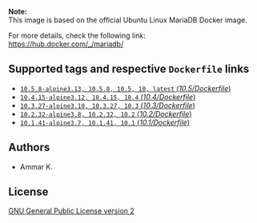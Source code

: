 **Note:**  
This image is based on the official Ubuntu Linux MariaDB Docker image.

For more details, check the following link:  
https://hub.docker.com/_/mariadb/

## Supported tags and respective `Dockerfile` links

* [`10.5.8-alpine3.13, 10.5.8, 10.5, 10, latest` (*10.5/Dockerfile*)](https://github.com/akai-z/docker-alpine-mariadb/blob/master/10.5/Dockerfile)
* [`10.4.15-alpine3.12, 10.4.15, 10.4` (*10.4/Dockerfile*)](https://github.com/akai-z/docker-alpine-mariadb/blob/master/10.4/Dockerfile)
* [`10.3.27-alpine3.10, 10.3.27, 10.3` (*10.3/Dockerfile*)](https://github.com/akai-z/docker-alpine-mariadb/blob/master/10.3/Dockerfile)
* [`10.2.32-alpine3.8, 10.2.32, 10.2` (*10.2/Dockerfile*)](https://github.com/akai-z/docker-alpine-mariadb/blob/master/10.2/Dockerfile)
* [`10.1.41-alpine3.7, 10.1.41, 10.1` (*10.1/Dockerfile*)](https://github.com/akai-z/docker-alpine-mariadb/blob/master/10.1/Dockerfile)

## Authors

* Ammar K.

## License

[GNU General Public License version 2](https://github.com/akai-z/docker-alpine-mariadb/blob/master/LICENSE)
